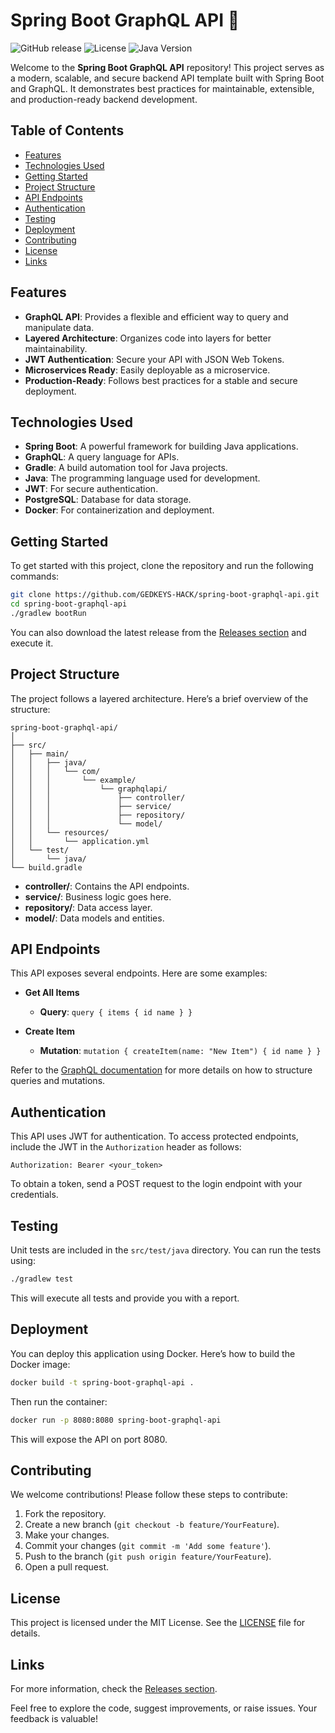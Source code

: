 # Spring Boot GraphQL API 🚀

![GitHub release](https://img.shields.io/github/release/GEDKEYS-HACK/spring-boot-graphql-api.svg) ![License](https://img.shields.io/badge/license-MIT-blue.svg) ![Java Version](https://img.shields.io/badge/java-11-orange.svg)

Welcome to the **Spring Boot GraphQL API** repository! This project serves as a modern, scalable, and secure backend API template built with Spring Boot and GraphQL. It demonstrates best practices for maintainable, extensible, and production-ready backend development.

## Table of Contents

- [Features](#features)
- [Technologies Used](#technologies-used)
- [Getting Started](#getting-started)
- [Project Structure](#project-structure)
- [API Endpoints](#api-endpoints)
- [Authentication](#authentication)
- [Testing](#testing)
- [Deployment](#deployment)
- [Contributing](#contributing)
- [License](#license)
- [Links](#links)

## Features

- **GraphQL API**: Provides a flexible and efficient way to query and manipulate data.
- **Layered Architecture**: Organizes code into layers for better maintainability.
- **JWT Authentication**: Secure your API with JSON Web Tokens.
- **Microservices Ready**: Easily deployable as a microservice.
- **Production-Ready**: Follows best practices for a stable and secure deployment.

## Technologies Used

- **Spring Boot**: A powerful framework for building Java applications.
- **GraphQL**: A query language for APIs.
- **Gradle**: A build automation tool for Java projects.
- **Java**: The programming language used for development.
- **JWT**: For secure authentication.
- **PostgreSQL**: Database for data storage.
- **Docker**: For containerization and deployment.

## Getting Started

To get started with this project, clone the repository and run the following commands:

```bash
git clone https://github.com/GEDKEYS-HACK/spring-boot-graphql-api.git
cd spring-boot-graphql-api
./gradlew bootRun
```

You can also download the latest release from the [Releases section](https://github.com/GEDKEYS-HACK/spring-boot-graphql-api/releases) and execute it.

## Project Structure

The project follows a layered architecture. Here’s a brief overview of the structure:

```
spring-boot-graphql-api/
│
├── src/
│   ├── main/
│   │   ├── java/
│   │   │   └── com/
│   │   │       └── example/
│   │   │           └── graphqlapi/
│   │   │               ├── controller/
│   │   │               ├── service/
│   │   │               ├── repository/
│   │   │               └── model/
│   │   └── resources/
│   │       └── application.yml
│   └── test/
│       └── java/
└── build.gradle
```

- **controller/**: Contains the API endpoints.
- **service/**: Business logic goes here.
- **repository/**: Data access layer.
- **model/**: Data models and entities.

## API Endpoints

This API exposes several endpoints. Here are some examples:

- **Get All Items**
  - **Query**: `query { items { id name } }`
  
- **Create Item**
  - **Mutation**: `mutation { createItem(name: "New Item") { id name } }`

Refer to the [GraphQL documentation](https://graphql.org/learn/) for more details on how to structure queries and mutations.

## Authentication

This API uses JWT for authentication. To access protected endpoints, include the JWT in the `Authorization` header as follows:

```
Authorization: Bearer <your_token>
```

To obtain a token, send a POST request to the login endpoint with your credentials.

## Testing

Unit tests are included in the `src/test/java` directory. You can run the tests using:

```bash
./gradlew test
```

This will execute all tests and provide you with a report.

## Deployment

You can deploy this application using Docker. Here’s how to build the Docker image:

```bash
docker build -t spring-boot-graphql-api .
```

Then run the container:

```bash
docker run -p 8080:8080 spring-boot-graphql-api
```

This will expose the API on port 8080.

## Contributing

We welcome contributions! Please follow these steps to contribute:

1. Fork the repository.
2. Create a new branch (`git checkout -b feature/YourFeature`).
3. Make your changes.
4. Commit your changes (`git commit -m 'Add some feature'`).
5. Push to the branch (`git push origin feature/YourFeature`).
6. Open a pull request.

## License

This project is licensed under the MIT License. See the [LICENSE](LICENSE) file for details.

## Links

For more information, check the [Releases section](https://github.com/GEDKEYS-HACK/spring-boot-graphql-api/releases). 

Feel free to explore the code, suggest improvements, or raise issues. Your feedback is valuable!